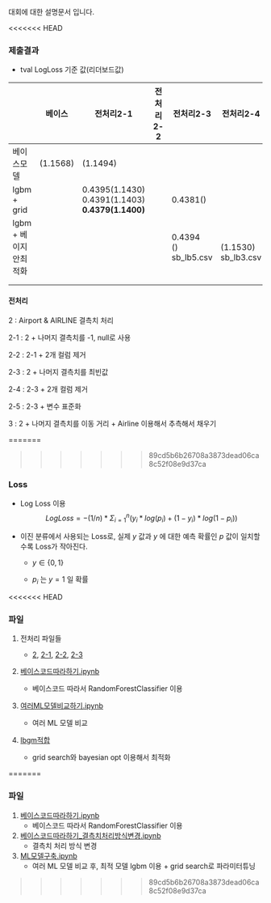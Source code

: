 대회에 대한 설명문서 입니다.



<<<<<<< HEAD
### 제출결과

+ tval LogLoss 기준 값(리더보드값)

|                             | 베이스   | 전처리2-1                                                  | 전처리2-2 | 전처리2-3                      | 전처리2-4                      |      |      |      |      |
| --------------------------- | -------- | ---------------------------------------------------------- | --------- | ------------------------------ | ------------------------------ | ---- | ---- | ---- | ---- |
| 베이스모델                  | (1.1568) | (1.1494)                                                   |           |                                |                                |      |      |      |      |
| lgbm<br />+ grid            |          | 0.4395(1.1430)<br />0.4391(1.1403)<br />**0.4379(1.1400)** |           | 0.4381()                       |                                |      |      |      |      |
| lgbm <br />+ 베이지안최적화 |          |                                                            |           | 0.4394<br />()<br />sb_lb5.csv | <br />(1.1530)<br />sb_lb3.csv |      |      |      |      |
|                             |          |                                                            |           |                                |                                |      |      |      |      |
|                             |          |                                                            |           |                                |                                |      |      |      |      |



#### 전처리

2 : Airport & AIRLINE 결측치 처리

2-1 : 2 + 나머지 결측치를 -1, null로 사용

2-2 : 2-1 + 2개 컬럼 제거

2-3 : 2 + 나머지 결측치를 최빈값

2-4 : 2-3 + 2개 컬럼 제거

2-5 : 2-3 + 변수 표준화

3 : 2 + 나머지 결측치를 이동 거리 + Airline 이용해서 추측해서 채우기





=======
>>>>>>> 89cd5b6b26708a3873dead06ca8c52f08e9d37ca
### Loss

+ Log Loss 이용
    $$
    Log Loss = - (1/n) * Σ_{i=1}^n (y_i * log(p_i) + (1 - y_i) * log(1 - p_i))
    $$

+ 이진 분류에서 사용되는 Loss로, 실제 $y$ 값과 $y$ 에 대한 예측 확률인 $p$ 값이 일치할수록 Loss가 작아진다.

    + $y \in \{0,1\}$

    + $p_i$ 는 $y=1$ 일 확률


<<<<<<< HEAD



### 파일

1. 전처리 파일들

   + [2](./전처리방법2.ipynb), [2-1](./전처리방법2-1.ipynb), [2-2](./전처리방법2-2.ipynb), [2-3](./전처리방법2-3.ipynb)

     

2. [베이스코드따라하기.ipynb](./베이스코드따라하기.ipynb)

   + 베이스코드 따라서 RandomForestClassifier 이용

     

3. [여러ML모델비교하기.ipynb](./여러ML모델비교하기.ipynb)
   + 여러 ML 모델 비교

4. [lbgm적합](./LGBM적합후제출.ipynb)
   + grid search와 bayesian opt 이용해서 최적화



=======
### 파일
1. [베이스코드따라하기.ipynb](./베이스코드따라하기.ipynb)
    + 베이스코드 따라서 RandomForestClassifier 이용
2. [베이스코드따라하기_결측치처리방식변경.ipynb](./베이스코드따라하기_결측치처리방식변경.ipynb)
    + 결측치 처리 방식 변경
3. [ML모델구축.ipynb](./ML모델구축.ipynb)
    + 여러 ML 모델 비교 후, 최적 모델 lgbm 이용 + grid search로 파라미터튜닝
>>>>>>> 89cd5b6b26708a3873dead06ca8c52f08e9d37ca
